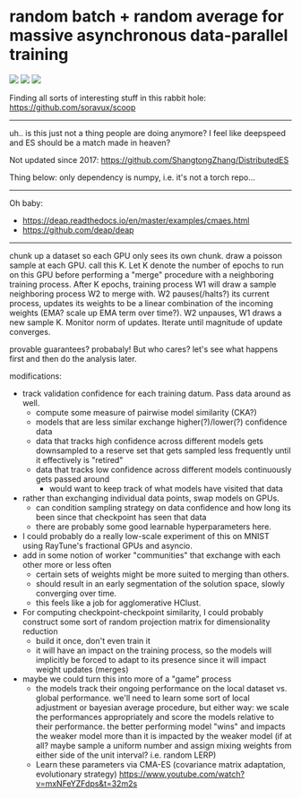 # random batch + random average for massive asynchronous data-parallel training

![](https://img.shields.io/badge/tag-experimental-lightgrey)
![](https://img.shields.io/badge/tag-foundation-lightgrey)
![](https://img.shields.io/badge/tag-tooling-lightgrey)


Finding all sorts of interesting stuff in this rabbit hole: https://github.com/soravux/scoop

-----

uh.. is this just not a thing people are doing anymore? I feel like deepspeed and ES should be a match made in heaven?

Not updated since 2017: https://github.com/ShangtongZhang/DistributedES

Thing below: only dependency is numpy, i.e. it's not a torch repo...

-----

Oh baby: 

* https://deap.readthedocs.io/en/master/examples/cmaes.html
* https://github.com/deap/deap

---

chunk up a dataset so each GPU only sees its own chunk. draw a poisson sample at each GPU. call this K. 
Let K denote the number of epochs to run on this GPU before performing a "merge" procedure with a neighboring training process.
After K epochs, training process W1 will draw a sample neighboring process W2 to merge with. 
W2 pauses(/halts?) its current process, updates its weights to be a linear combination of the incoming weights (EMA? scale up EMA term over time?).
W2 unpauses, W1 draws a new sample K.
Monitor norm of updates. Iterate until magnitude of update converges.

provable guarantees? probabaly! But who cares? let's see what happens first and then do the analysis later. 

modifications:

* track validation confidence for each training datum. Pass data around as well.
  * compute some measure of pairwise model similarity (CKA?)
  * models that are less similar exchange higher(?)/lower(?) confidence data
  * data that tracks high confidence across different models gets downsampled to a reserve set that gets sampled less frequently until it effectively is "retired"
  * data that tracks low confidence across different models continuously gets passed around
    * would want to keep track of what models have visited that data
* rather than exchanging individual data points, swap models on GPUs. 
  * can condition sampling strategy on data confidence and how long its been since that checkpoint has seen that data
  * there are probably some good learnable hyperparameters here. 
* I could probably do a really low-scale experiment of this on MNIST using RayTune's fractional GPUs and asyncio.
* add in some notion of worker "communities" that exchange with each other more or less often
  * certain sets of weights might be more suited to merging than others. 
  * should result in an early segmentation of the solution space, slowly converging over time.
  * this feels like a job for agglomerative HClust.
* For computing checkpoint-checkpoint similarity, I could probably construct some sort of random projection matrix for dimensionality reduction
  * build it once, don't even train it
  * it will have an impact on the training process, so the models will implicitly be forced to adapt to its presence since it will impact weight updates (merges)
* maybe we could turn this into more of a "game" process
  * the models track their ongoing performance on the local dataset vs. global performance. we'll need to learn some sort of local adjustment or bayesian average procedure, but either way: we scale the performances appropriately and score the models relative to their performance. the better performing model "wins" and impacts the weaker model more than it is impacted by the weaker model (if at all? maybe sample a uniform number and assign mixing weights from either side of the unit interval? i.e. random LERP)
  * Learn these parameters via CMA-ES (covariance matrix adaptation, evolutionary strategy) https://www.youtube.com/watch?v=mxNFeYZFdps&t=32m2s
